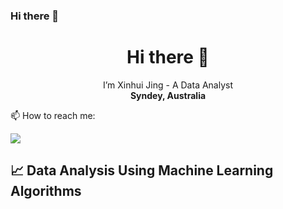 ### Hi there 👋
<h1 align="center">  Hi there 👋 </h1>
<p align="center">
  I’m Xinhui Jing - A Data Analyst <br/>
  <strong>Syndey, Australia</strong> <br/>
    </p>
 📫 How to reach me: 

  [<img src="https://img.shields.io/badge/LinkedIn-0077B5?style=for-the-badge&logo=linkedin&logoColor=white">](https://au.linkedin.com/in/xinhui-jing-323386216)

  ## 📈 Data Analysis Using Machine Learning Algorithms

<!--
**XinhuiJing/XinhuiJing** is a ✨ _special_ ✨ repository because its `README.md` (this file) appears on your GitHub profile.

Here are some ideas to get you started:

- 🔭 I’m currently working on ...
- 🌱 I’m currently learning ...
- 👯 I’m looking to collaborate on ...
- 🤔 I’m looking for help with ...
- 💬 Ask me about ...
- 📫 How to reach me: ...
- 😄 Pronouns: ...
- ⚡ Fun fact: ...
-->
